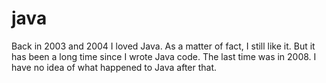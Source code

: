 # java

Back in 2003 and 2004 I loved Java. As a matter of fact, I still like it. But it has been a long time since I wrote Java code.
The last time was in 2008. I have no idea of what happened to Java after that.
